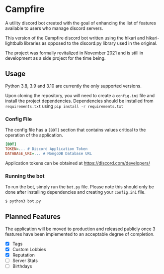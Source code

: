 # Campfire

A utility discord bot created with the goal of enhancing the list of features available to users who manage discord servers.

This version of the Campfire discord bot written using the hikari and hikari-lightbulb libraries as opposed to the discord.py library used in the original.

The project was formally revitalized in November 2021 and is still in development as a side project for the time being.

## Usage

Python 3.8, 3.9 and 3.10 are currently the only supported versions.

Upon cloning the repository, you will need to create a `config.ini` file and install the project dependencies. Dependencies should be installed from `requirements.txt` using `pip install -r requirements.txt`

### Config File

The config file has a `[BOT]` section that contains values critical to the operation of the application.

```ini
[BOT]
TOKEN=... # Discord Application Token
DATABASE_URI=... # MongoDB Database URL
```

Application tokens can be obtained at https://discord.com/developers/

### Running the bot

To run the bot, simply run the `bot.py` file. Please note this should only be done after installing dependencies and creating your `config.ini` file.

```bash
$ python3 bot.py
```

## Planned Features

The application will be moved to production and released publicly once 3 features have been implemented to an acceptable degree of completion.

- [x] Tags
- [x] Custom Lobbies
- [x] Reputation
- [ ] Server Stats
- [ ] Birthdays
